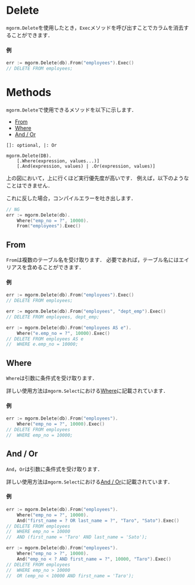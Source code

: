 # Delete
`mgorm.Delete`を使用したとき，`Exec`メソッドを呼び出すことでカラムを消去することができます．

#### 例
```go
err := mgorm.Delete(db).From("employees").Exec()
// DELETE FROM employees;
```


# Methods
`mgorm.Delete`で使用できるメソッドを以下に示します．

- [From](https://github.com/champon1020/mgorm/tree/main/docs/delete_jp.md#from)
- [Where](https://github.com/champon1020/mgorm/tree/main/docs/delete_jp.md#where)
- [And / Or](https://github.com/champon1020/mgorm/tree/main/docs/delete_jp.md#and-or)

```
[]: optional, |: Or

mgorm.Delete(DB).
    [.Where(expression, values...)]
    [.And(expression, values) | .Or(expression, values)]
```
上の図において，上に行くほど実行優先度が高いです．
例えば，以下のようなことはできません．

これに反した場合，コンパイルエラーを吐き出します．
```go
// NG
err := mgorm.Delete(db).
    Where("emp_no = ?", 10000).
    From("employees").Exec()
```


## From
`From`は複数のテーブル名を受け取ります．
必要であれば，テーブル名にはエイリアスを含めることができます．

#### 例
```go
err := mgorm.Delete(db).From("employees").Exec()
// DELETE FROM employees;

err := mgorm.Delete(db).From("employees", "dept_emp").Exec()
// DELETE FROM employees, dept_emp;

err := mgorm.Delete(db).From("employees AS e").
    Where("e.emp_no = ?", 10000).Exec()
// DELETE FROM employees AS e
//  WHERE e.emp_no = 10000;
```


## Where
`Where`は引数に条件式を受け取ります．

詳しい使用方法は`mgorm.Select`における[Where]()に記載されています．

#### 例
```go
err := mgorm.Delete(db).From("employees").
    Where("emp_no = ?", 10000).Exec()
// DELETE FROM employees
//  WHERE emp_no = 10000;
```


## And / Or
`And`，`Or`は引数に条件式を受け取ります．

詳しい使用方法は`mgorm.Select`における[And / Or]()に記載されています．

#### 例
```go
err := mgorm.Delete(db).From("employees").
    Where("emp_no = ?", 10000).
    And("first_name = ? OR last_name = ?", "Taro", "Sato").Exec()
// DELETE FROM employees
//  WHERE emp_no = 10000
//  AND (first_name = 'Taro' AND last_name = 'Sato');

err := mgorm.Delete(db).From("employees").
    Where("emp_no > ?", 10000).
    And("emp_no < ? AND first_name = ?", 10000, "Taro").Exec()
// DELETE FROM employees
//  WHERE emp_no > 10000
//  OR (emp_no < 10000 AND first_name = 'Taro');
```

